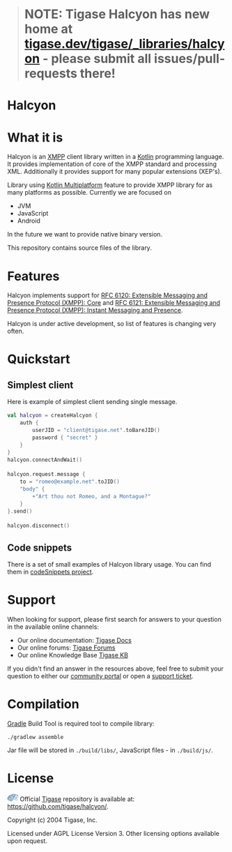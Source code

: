 > # NOTE: Tigase Halcyon has new home at [tigase.dev/tigase/_libraries/halcyon](https://tigase.dev/tigase/_libraries/halcyon/) - please submit all issues/pull-requests there!


Halcyon
=======

# What it is

Halcyon is an [XMPP](https://xmpp.org) client library written in a [Kotlin](https://kotlinlang.org/) programming
language. It provides implementation of core of the XMPP standard and processing XML. Additionally it provides support
for many popular extensions (XEP's).

Library using [Kotlin Multiplatform](https://kotlinlang.org/docs/reference/multiplatform.html) feature to provide XMPP
library for as many platforms as possible. Currently we are focused on

* JVM
* JavaScript
* Android

In the future we want to provide native binary version. 

This repository contains source files of the library.

# Features
Halcyon implements support for [RFC 6120: Extensible Messaging and Presence Protocol (XMPP): Core](https://xmpp.org/rfcs/rfc6120.html) and [RFC 6121: Extensible Messaging and Presence Protocol (XMPP): Instant Messaging and Presence](https://xmpp.org/rfcs/rfc6121.html).

Halcyon is under active development, so list of features is changing very often.

# Quickstart

## Simplest client

Here is example of simplest client sending single message.

```kotlin
val halcyon = createHalcyon {
    auth {
        userJID = "client@tigase.net".toBareJID()
        password { "secret" }
    }
}
halcyon.connectAndWait()

halcyon.request.message {
    to = "romeo@example.net".toJID()
    "body" {
        +"Art thou not Romeo, and a Montague?"
    }
}.send()

halcyon.disconnect()
``` 
## Code snippets

There is a set of small examples of Halcyon library usage. You can find them in [codeSnippets project](./docs/codeSnippets/).

# Support

When looking for support, please first search for answers to your question in the available online channels:

* Our online documentation: [Tigase Docs](https://docs.tigase.net)
* Our online forums: [Tigase Forums](https://help.tigase.net/portal/community)
* Our online Knowledge Base [Tigase KB](https://help.tigase.net/portal/kb)

If you didn't find an answer in the resources above, feel free to submit your question to either our 
[community portal](https://help.tigase.net/portal/community) or open a [support ticket](https://help.tigase.net/portal/newticket).
 
# Compilation 

[Gradle](https://gradle.org/) Build Tool is required tool to compile library:

    ./gradlew assemble

Jar file will be stored in `./build/libs/`, JavaScript files - in `./build/js/`.

# License

<img alt="Tigase Tigase Logo" src="https://github.com/tigase/website-assets/blob/master/tigase/images/tigase-logo.png?raw=true" width="25"/> Official <a href="https://tigase.net/">Tigase</a> repository is available at: https://github.com/tigase/halcyon/.

Copyright (c) 2004 Tigase, Inc.

Licensed under AGPL License Version 3. Other licensing options available upon request.
